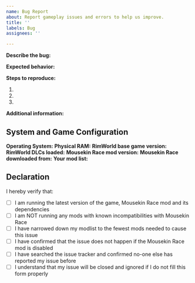 ```yaml
---
name: Bug Report
about: Report gameplay issues and errors to help us improve.
title: ''
labels: Bug
assignees: ''

---
```


<!-- Please complete the template below in ENGLISH. Reports that do not follow the template will be closed and ignored. -->
<!-- Do NOT type inside comment tags, or your text won't show up -->

**Describe the bug:**  
<!-- What happened? -->

**Expected behavior:**  
<!-- What did you expect to happen? -->

**Steps to reproduce:**  
<!-- What does the mod author need to do to make the bug happen? (so that he can track down the cause) -->
1.
2.
3.

**Additional information:**
<!-- If you have screenshots, you can directly drag them here to upload and attach them here-->
<!-- If you have warning/error messages from the Debug log, copy and paste only the relevant bits -->
<!-- Do NOT paste your whole log -->

## System and Game Configuration
**Operating System:** <!-- e.g. Microsoft Windows 10 (64-bit) -->
**Physical RAM:** <!-- e.g. 16.0 GB-->
**RimWorld base game version:** <!-- e.g. 1.2.2753 -->
**RimWorld DLCs loaded:** <!-- none or Royalty -->
**Mousekin Race mod version:** <!-- e.g. 1.2.1 -->
**Mousekin Race downloaded from:** <!-- GitHub or Steam -->
**Your mod list:** <!-- List each mod with its version number - e.g. Harmony 2.0.4, MedPod 1.1.4, JecTools 1.1.1.2 -->

## Declaration
<!-- Type x inside the [ ] to tick, like this: [x] -->
I hereby verify that:
- [ ] I am running the latest version of the game, Mousekin Race mod and its dependencies
- [ ] I am NOT running any mods with known incompatibilities with Mousekin Race 
- [ ] I have narrowed down my modlist to the fewest mods needed to cause this issue
- [ ] I have confirmed that the issue does not happen if the Mousekin Race mod is disabled
- [ ] I have searched the issue tracker and confirmed no-one else has reported my issue before
- [ ] I understand that my issue will be closed and ignored if I do not fill this form properly
